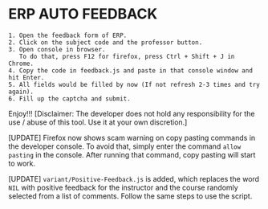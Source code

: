 ERP AUTO FEEDBACK
====================

    1. Open the feedback form of ERP.
    2. Click on the subject code and the professor button.
    3. Open console in browser.
       To do that, press F12 for firefox, press Ctrl + Shift + J in Chrome.
    4. Copy the code in feedback.js and paste in that console window and hit Enter.
    5. All fields would be filled by now (If not refresh 2-3 times and try again).
    6. Fill up the captcha and submit.
    
Enjoy!!!
[Disclaimer: The developer does not hold any responsibility for the use / abuse of this tool. Use it at your own discretion.]

[UPDATE] Firefox now shows scam warning on copy pasting commands in the developer console.
To avoid that, simply enter the command `allow pasting` in the console.
After running that command, copy pasting will start to work.

[UPDATE] `variant/Positive-Feedback.js` is added, which replaces the word `NIL` with positive feedback for the instructor and the course randomly selected from a list of comments.
Follow the same steps to use the script.
